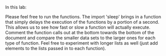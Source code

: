 In this lab:

Please feel free to run the functions. The import 'sleep' brings in a function that 
simply delays the execution of the functions by a portion of a second. This allows
us to see how fast or slow a function will actually execute. Comment the function 
calls out at the bottom towards the bottom of the document and compare the smaller 
data sets to the larger ones for each type of function. Feel free to experiment with
longer lists as well (just add elements to the lists passed in to each function).
